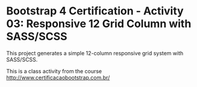 # Bootstrap 4 Certification - Activity 03: Responsive 12 Grid Column with SASS/SCSS
This project generates a simple 12-column responsive grid system with SASS/SCSS.

This is a class activity from the course http://www.certificacaobootstrap.com.br/

